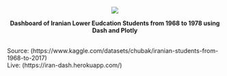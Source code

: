 <p align="center">
  <img  src="https://user-images.githubusercontent.com/22153509/175343776-915b5359-af71-4267-b6dd-9c43cb560851.png">

</p>
<p align="center"><strong> Dashboard of Iranian Lower Eudcation Students from 1968 to 1978  using Dash and Plotly </strong></p>
<br>
Source: (https://www.kaggle.com/datasets/chubak/iranian-students-from-1968-to-2017)
<br>
Live: (https://iran-dash.herokuapp.com/)
